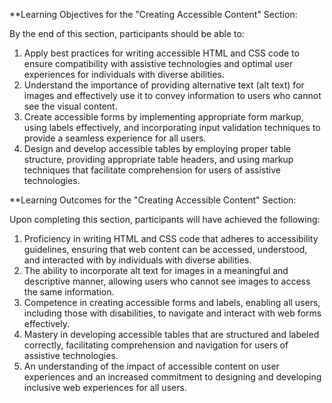 **Learning Objectives for the "Creating Accessible Content" Section:

By the end of this section, participants should be able to:

1. Apply best practices for writing accessible HTML and CSS code to ensure compatibility with assistive technologies and optimal user experiences for individuals with diverse abilities.
2. Understand the importance of providing alternative text (alt text) for images and effectively use it to convey information to users who cannot see the visual content.
3. Create accessible forms by implementing appropriate form markup, using labels effectively, and incorporating input validation techniques to provide a seamless experience for all users.
4. Design and develop accessible tables by employing proper table structure, providing appropriate table headers, and using markup techniques that facilitate comprehension for users of assistive technologies.

**Learning Outcomes for the "Creating Accessible Content" Section:

Upon completing this section, participants will have achieved the following:

1. Proficiency in writing HTML and CSS code that adheres to accessibility guidelines, ensuring that web content can be accessed, understood, and interacted with by individuals with diverse abilities.
2. The ability to incorporate alt text for images in a meaningful and descriptive manner, allowing users who cannot see images to access the same information.
3. Competence in creating accessible forms and labels, enabling all users, including those with disabilities, to navigate and interact with web forms effectively.
4. Mastery in developing accessible tables that are structured and labeled correctly, facilitating comprehension and navigation for users of assistive technologies.
5. An understanding of the impact of accessible content on user experiences and an increased commitment to designing and developing inclusive web experiences for all users.
